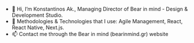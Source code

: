 - 👋  Hi, I’m Konstantinos Ak., Managing Director of Bear in mind - Design & Development Studio. 
- 🌱  Methodologies & Technologies that I use: Agile Management, React, React Native, Next.js. 
- 📫  Contact me through the Bear in mind (bearinmind.gr) website

<!---
haggardon/haggardon is a ✨ special ✨ repository because its `README.md` (this file) appears on your GitHub profile.
You can click the Preview link to take a look at your changes.
--->
